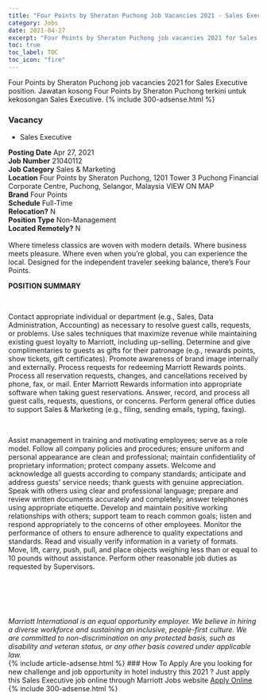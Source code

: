 ```yaml
---
title: "Four Points by Sheraton Puchong Job Vacancies 2021 - Sales Executive" 
category: Jobs 
date: 2021-04-27 
excerpt: "Four Points by Sheraton Puchong job vacancies 2021 for Sales Executive position. Jawatan kosong Four Points by Sheraton Puchong terkini untuk kekosongan Sales Executive." 
toc: true 
toc_label: TOC 
toc_icon: "fire" 
--- 
```


Four Points by Sheraton Puchong job vacancies 2021 for Sales Executive position. Jawatan kosong Four Points by Sheraton Puchong terkini untuk kekosongan Sales Executive. 
{% include 300-adsense.html %} 
### Vacancy 
- Sales Executive 
<div><div><b>Posting Date</b> Apr 27, 2021<br><b>Job Number</b> 21040112<br><b>Job Category</b> Sales &amp; Marketing<br><b>Location</b> Four Points by Sheraton Puchong, 1201 Tower 3 Puchong Financial Corporate Centre, Puchong, Selangor, Malaysia VIEW ON MAP<br><b>Brand</b> Four Points<br><b>Schedule</b> Full-Time<br><b>Relocation?</b> N<br><b>Position Type</b> Non-Management<br><b>Located Remotely?</b> N<br><br>Where timeless classics are woven with modern details. Where business meets pleasure. Where even when you&#8217;re global, you can experience the local. Designed for the independent traveler seeking balance, there&#8217;s Four Points.<br></div><div> <p><strong>POSITION SUMMARY</strong></p> <p>&#160;</p> <p>Contact appropriate individual or department (e.g., Sales, Data Administration, Accounting) as necessary to resolve guest calls, requests, or problems. Use sales techniques that maximize revenue while maintaining existing guest loyalty to Marriott, including up-selling. Determine and give complimentaries to guests as gifts for their patronage (e.g., rewards points, show tickets, gift certificates). Promote awareness of brand image internally and externally. Process requests for redeeming Marriott Rewards points. Process all reservation requests, changes, and cancellations received by phone, fax, or mail. Enter Marriott Rewards information into appropriate software when taking guest reservations. Answer, record, and process all guest calls, requests, questions, or concerns. Perform general office duties to support Sales &amp; Marketing (e.g., filing, sending emails, typing, faxing).</p> <p>&#160;</p> <p>Assist management in training and motivating employees; serve as a role model. Follow all company policies and procedures; ensure uniform and personal appearance are clean and professional; maintain confidentiality of proprietary information; protect company assets. Welcome and acknowledge all guests according to company standards; anticipate and address guests&#8217; service needs; thank guests with genuine appreciation. Speak with others using clear and professional language; prepare and review written documents accurately and completely; answer telephones using appropriate etiquette. Develop and maintain positive working relationships with others; support team to reach common goals; listen and respond appropriately to the concerns of other employees. Monitor the performance of others to ensure adherence to quality expectations and standards. Read and visually verify information in a variety of formats. Move, lift, carry, push, pull, and place objects weighing less than or equal to 10 pounds without assistance. Perform other reasonable job duties as requested by Supervisors.</p> <p>&#160;</p> <p>&#160;</p> </div> <div> &#160;</div> <em>Marriott International is an equal opportunity employer.&#160;We believe in hiring a diverse workforce and sustaining an inclusive, people-first culture.&#160;We are committed to non-discrimination on&#160;any&#160;protected&#160;basis, such as disability and veteran status, or any other basis covered under applicable law.</em><br></div> 
{% include article-adsense.html %} 
### How To Apply 
Are you looking for new challenge and job opportunity in hotel industry this 2021 ?
Just apply this Sales Executive job online through Marriott Jobs website 
<a href="https://jobs.marriott.com/marriott/jobs/21040112?lang=en-us" class="btn btn--info" target="_blank" rel="nofollow noopenner">Apply Online</a> 
{% include 300-adsense.html %} 